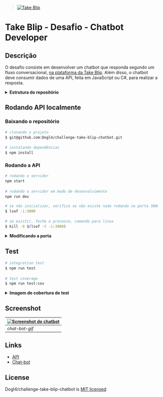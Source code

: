 > [<img alt="Take Blip" height="100" width="auto" src="https://avatars.githubusercontent.com/u/4369522?s=200&v=4">](https://www.linkedin.com/company/takeblip/ "Logo Take Blip, link para o linkedin da Take Blip")

# Take Blip - Desafio - Chatbot Developer

## Descrição

O desafio consiste em desenvolver um chatbot que responda segundo um fluxo conversacional, [na plataforma da Take Blip](https://portal.blip.ai/ "Link da plataforma"). Além disso, o chatbot deve consumir dados de uma API, feita em JavaScript ou C#, para realizar a resposta.

<details>
  <summary><strong>Estrutura do repositório</strong></summary><br />

```bash
├── challenge
│   ├── Api
│   │   └── index.js
│   └── Flow
│       └── mybotflow.json
├── index.js
├── LICENSE
├── package.json
├── package-lock.json
├── README.md
├── src
│   ├── app.js
│   ├── controllers
│   │   └── repo.controller.js
│   ├── images
│   │   ├── chat-bot.gif
│   │   ├── Desafio.png
│   │   ├── Take.Be.png
│   │   ├── TakeCharge.png
│   │   ├── Take.Execellence.png
│   │   ├── Take.Higher.png
│   │   ├── Take.Simple.png
│   │   ├── Take.Team.png
│   │   └── test-cov.png
│   ├── routes.js
│   ├── services
│   │   └── repo.service.js
│   └── utils
│       └── index.js
└── test
    ├── mock
    │   └── index.js
    └── repo.test.js
```
</details>

## Rodando API localmente

### Baixando o repositório

```bash
# clonando o projeto
$ git@github.com:Dogl4/challenge-take-blip-chatbot.git

# instalando dependências
$ npm install
```

### Rodando a API

```bash
# rodando o servidor
npm start

# rodando o servidor em modo de desenvolvimento
npm run dev
```
```bash
# se não inicializar, verifica se não existe nada rodando na porta 3000, comando para linux
$ lsof -i:3000

# se existir, feche o processo, comando para linux
$ kill -9 $(lsof -t -i:3000)
```
<details>
  <summary><strong>Modificando a porta</strong></summary><br />

> A porta padrão é `3000`. Você pode alterar isso renomeando o arquivo `.env.example` para `.env` e modificando o valor da variável `PORT`.
</details>

## Test

```bash
# integration test
$ npm run test

# test coverage
$ npm run test:cov
```

<details>
  <summary><strong>Imagem de cobertura de test</strong></summary><br />

 | [<img alt="Screenshot da cobertura de test" height="500" width="auto" src="./src/images/test-cov.png">](./src/images/test-cov.png "Screenshot do chatbot") |
 |------------------------------------------------------------------------------------------------------------------------------------------------------------|
 | _imagem-do-comando:_  `npm run test:cov`                                                                                                                   |
</details>

## Screenshot

| [<img alt="Screenshot do chatbot" height="500" width="auto" src="./src/images/chat-bot.gif">](./src/images/chat-bot.gif "Screenshot do chatbot") |
|--------------------------------------------------------------------------------------------------------------------------------------------------|
| _chat-bot-gif_

## Links

  - [API](https://dogl4-take-blip.herokuapp.com/ "Api no Heroku")
  - [Chat-bot](https://pedro-douglas-pereira-barreto-rgf3e.chat.blip.ai/?appKey=bG9yYXZhbG9yZXNkYXRha2UxOmRjOTJjMDFjLTlmNzQtNDNmYi05ZGQ3LWQ2MWE5MjUwMjE5Mw== "Link do chatbot dentro da blip")

## License

  Dogl4/challenge-take-blip-chatbot is [MIT licensed](./LICENSE)
